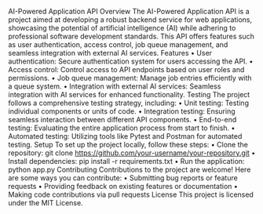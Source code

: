 AI-Powered Application API
Overview
The AI-Powered Application API is a project aimed at developing a robust backend service for web applications, showcasing the potential of artificial intelligence (AI) while adhering to professional software development standards. This API offers features such as user authentication, access control, job queue management, and seamless integration with external AI services.
Features
•	User authentication: Secure authentication system for users accessing the API.
•	Access control: Control access to API endpoints based on user roles and permissions.
•	Job queue management: Manage job entries efficiently with a queue system.
•	Integration with external AI services: Seamless integration with AI services for enhanced functionality.
Testing
The project follows a comprehensive testing strategy, including:
•	Unit testing: Testing individual components or units of code.
•	Integration testing: Ensuring seamless interaction between different API components.
•	End-to-end testing: Evaluating the entire application process from start to finish.
•	Automated testing: Utilizing tools like Pytest and Postman for automated testing.
Setup
To set up the project locally, follow these steps:
•	Clone the repository: git clone https://github.com/your-username/your-repository.git
•	Install dependencies: pip install -r requirements.txt
•	Run the application: python app.py
Contributing
Contributions to the project are welcome! Here are some ways you can contribute:
•	Submitting bug reports or feature requests
•	Providing feedback on existing features or documentation
•	Making code contributions via pull requests
License
This project is licensed under the MIT License.
